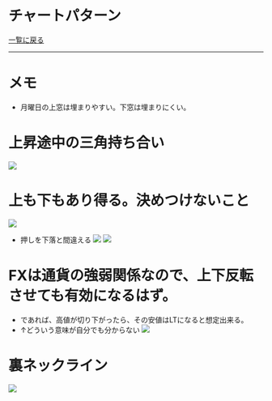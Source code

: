 # チャートパターン
[一覧に戻る](../index.md)

---
# メモ
- 月曜日の上窓は埋まりやすい。下窓は埋まりにくい。

# 上昇途中の三角持ち合い
![](img/2022-12-22-20-34-58.png)

# 上も下もあり得る。決めつけないこと
![](img/2022-12-22-21-14-03.png)
- 押しを下落と間違える
![](img/2022-12-22-21-37-43.png)  ![](img/2022-12-22-21-37-54.png)

# FXは通貨の強弱関係なので、上下反転させても有効になるはず。
- であれば、高値が切り下がったら、その安値はLTになると想定出来る。
- ↑どういう意味が自分でも分からない
![](img/2022-12-22-20-35-51.png)

# 裏ネックライン
![](img/2022-12-23-17-46-29.png)



